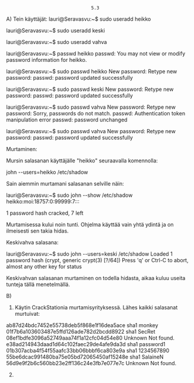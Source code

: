 									5.3

A)
Tein käyttäjät:
lauri@Seravasvu:~$ sudo useradd heikko

lauri@Seravasvu:~$ sudo useradd keski

lauri@Seravasvu:~$ sudo useradd vahva

lauri@Seravasvu:~$ passwd heikko
passwd: You may not view or modify password information for heikko.

lauri@Seravasvu:~$ sudo passwd heikko
New password: 
Retype new password: 
passwd: password updated successfully

lauri@Seravasvu:~$ sudo passwd keski
New password: 
Retype new password: 
passwd: password updated successfully

lauri@Seravasvu:~$ sudo passwd vahva
New password: 
Retype new password: 
Sorry, passwords do not match.
passwd: Authentication token manipulation error
passwd: password unchanged

lauri@Seravasvu:~$ sudo passwd vahva
New password: 
Retype new password: 
passwd: password updated successfully

Murtaminen:

Mursin salasanan käyttäjälle "heikko" seuraavalla komennolla:

john --users=heikko /etc/shadow

Sain aiemmin murtamani salasanan selville näin:

lauri@Seravasvu:~$ sudo john --show /etc/shadow
heikko:moi:18757:0:99999:7:::

1 password hash cracked, 7 left

Murtamisessa kului noin tunti. Ohjelma käyttää vain yhtä ydintä ja on ilmeisesti sen takia hidas.

Keskivahva salasana: 

lauri@Seravasvu:~$ sudo john --users=keski /etc/shadow
Loaded 1 password hash (crypt, generic crypt(3) [?/64])
Press 'q' or Ctrl-C to abort, almost any other key for status

Keskivahvan salasanan murtaminen on todella hidasta, aikaa kuluu useita tunteja tällä menetelmällä.

B)

1. Käytin CrackStationia murtamisyrityksessä. Lähes kaikki salasanat murtuivat:

ab87d24bdc7452e55738deb5f868e1f16dea5ace	sha1	monkey
01f7b6a103603487e5ffd126ade782d2bcdd8922	sha1	SecRet
08ef1bdfe3096a52749aaa74f1a12cfc04d54e80	Unknown	Not found.
e38ad214943daad1d64c102faec29de4afe9da3d	sha1	password1
01b307acba4f54f55aafc33bb06bbbf6ca803e9a	sha1	1234567890
55be6dcac991480ba75e05bd72065450af15248e	sha1	SalaineN
56d9e9f2b6c560bb23e2ff136c24e3fb7e077e7c	Unknown	Not found.

2.


